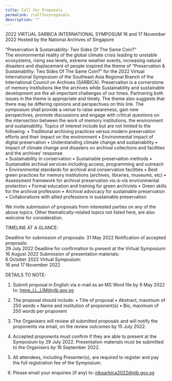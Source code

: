 ```yaml
---
title: Call For Proposals
permalink: /callforproposals
description: ""
---
```


2022 VIRTUAL SARBICA INTERNATIONAL SYMPOSUM
16 and 17 November 2022 
Hosted by the National Archives of Singapore 

“Preservation & Sustainability: Two Sides Of The Same Coin?”  
The environmental reality of the global climate crisis leading to unstable ecosystems, rising sea levels, extreme weather events, increasing natural disasters and displacement of people  inspired the theme of “Preservation & Sustainability: Two Sides Of The Same Coin?” for the 2022 Virtual International Symposium of the Southeast Asia Regional Branch of the International Council on Archives (SARBICA). Preservation is a cornerstone of memory institutions like the archives while Sustainability and sustainable development are the all-important challenges of our times. Partnering both issues in the theme is appropriate and timely. The theme also suggests that there may be differing opinions and perspectives on this link. The symposium shall provide a venue to raise awareness, gain new perspectives, promote discussions and engage with critical questions on the intersection between the work of memory institutions, the environment and sustainability. 
Topics of interest include but are not limited to the following: 
•	Traditional archiving practices versus modern preservation efforts and  their impact on the environment
•	Environmental impact of digital preservation
•	Understanding climate change and sustainability 
•	Impact of climate change and disasters on archival collections and facilities and the archives’ response  
•	Sustainability in conservation
•	Sustainable preservation methods 
•	Sustainable archival services including access, programming  and outreach 
•	Environmental standards for archival and conservation facilities
•	Best green practices for memory institutions (archives, libraries, museums, etc) 
•	Assessment framework for archival preservation vis-à-vis  environmental protection
•	Formal education and training for green archivists
•	Green skills for the archival profession 
•	Archival advocacy for sustainable preservation  
•	Collaborations with allied professions in sustainable preservation 

We invite   submission of   proposals from   interested parties on any of the above topics. Other thematically-related topics not listed here, are also welcome for consideration.


TIMELINE AT A GLANCE:

Deadline for submission of proposals: 
31 May 2022
Notification of accepted proposals:                                                                       
29 July  2022 
Deadline for confirmation to present at the Virtual Symposium:
16 August 2022
Submission of presentation materials:                                                            
6 October 2022
Virtual Symposium:                                                                       
16 and 17 November 2022 	                                               

		
DETAILS TO NOTE:

1.	Submit proposal in English via e-mail as an MS Word file by 9 May 2022 to:
Irene_LL_LIM@nlb.gov.sg 

2.	The proposal should include: 
•	Title of proposal
•	Abstract, maximum of 250 words 
•	Name and institution  of proponent(s)
•	Bio, maximum of 250 words per proponent 

3.	The Organisers will review all submitted proposals and will notify the proponents via email, on the review outcomes   by 15 July 2022.

4.	Accepted proponents must confirm if they are able to present at the Symposium  by 29 July 2022.  Presentation materials must be submitted to the Organisers by 16 September 2022.

5.	All attendees, including Presenter(s), are required to register and pay the full registration fee of the Symposium. 

6.	Please email your enquiries (if any) to:
      nlbsarbica2022@nlb.gov.sg